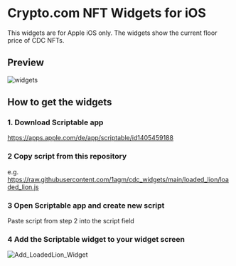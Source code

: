 # Crypto.com NFT Widgets for iOS
This widgets are for Apple iOS only. The widgets show the current floor price of CDC NFTs.

## Preview
![widgets](https://user-images.githubusercontent.com/98609855/153728405-3c979d11-c207-462e-8d5a-592cc5dd632c.gif)

## How to get the widgets
### 1. Download Scriptable app
https://apps.apple.com/de/app/scriptable/id1405459188
### 2 Copy script from this repository
e.g. https://raw.githubusercontent.com/1agm/cdc_widgets/main/loaded_lion/loaded_lion.js 
### 3 Open Scriptable app and create new script
Paste script from step 2 into the script field
### 4 Add the Scriptable widget to your widget screen
![Add_LoadedLion_Widget](https://user-images.githubusercontent.com/98609855/153728167-c2e393fb-853d-4bf0-a532-5b617402972e.gif)
